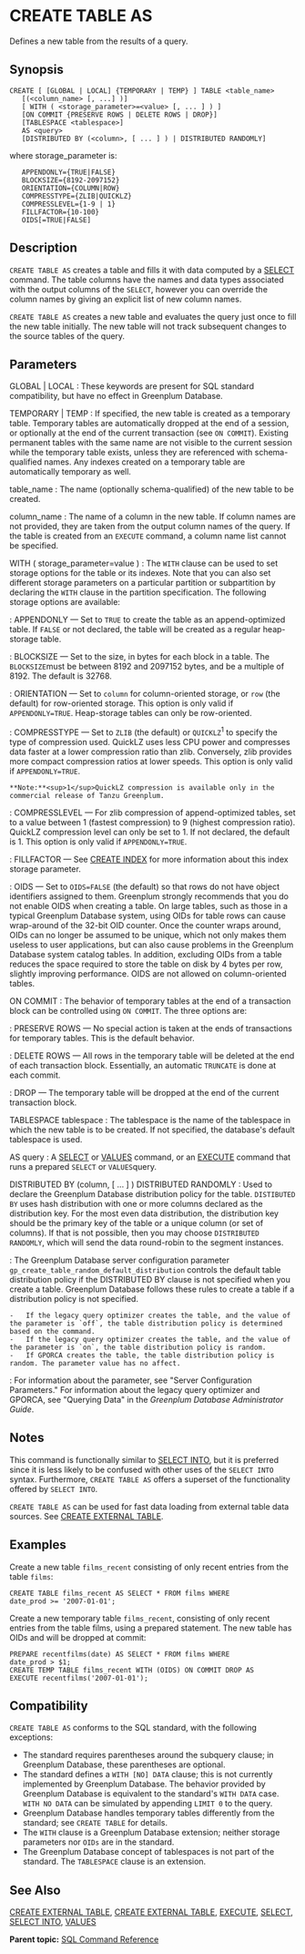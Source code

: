 # CREATE TABLE AS 

Defines a new table from the results of a query.

## Synopsis 

``` {#sql_command_synopsis}
CREATE [ [GLOBAL | LOCAL] {TEMPORARY | TEMP} ] TABLE <table_name>
   [(<column_name> [, ...] )]
   [ WITH ( <storage_parameter>=<value> [, ... ] ) ]
   [ON COMMIT {PRESERVE ROWS | DELETE ROWS | DROP}]
   [TABLESPACE <tablespace>]
   AS <query>
   [DISTRIBUTED BY (<column>, [ ... ] ) | DISTRIBUTED RANDOMLY]
```

where storage\_parameter is:

```
   APPENDONLY={TRUE|FALSE}
   BLOCKSIZE={8192-2097152}
   ORIENTATION={COLUMN|ROW}
   COMPRESSTYPE={ZLIB|QUICKLZ}
   COMPRESSLEVEL={1-9 | 1}
   FILLFACTOR={10-100}
   OIDS[=TRUE|FALSE]
```

## Description 

`CREATE TABLE AS` creates a table and fills it with data computed by a [SELECT](SELECT.html) command. The table columns have the names and data types associated with the output columns of the `SELECT`, however you can override the column names by giving an explicit list of new column names.

`CREATE TABLE AS` creates a new table and evaluates the query just once to fill the new table initially. The new table will not track subsequent changes to the source tables of the query.

## Parameters 

GLOBAL \| LOCAL
:   These keywords are present for SQL standard compatibility, but have no effect in Greenplum Database.

TEMPORARY \| TEMP
:   If specified, the new table is created as a temporary table. Temporary tables are automatically dropped at the end of a session, or optionally at the end of the current transaction \(see `ON COMMIT`\). Existing permanent tables with the same name are not visible to the current session while the temporary table exists, unless they are referenced with schema-qualified names. Any indexes created on a temporary table are automatically temporary as well.

table\_name
:   The name \(optionally schema-qualified\) of the new table to be created.

column\_name
:   The name of a column in the new table. If column names are not provided, they are taken from the output column names of the query. If the table is created from an `EXECUTE` command, a column name list cannot be specified.

WITH \( storage\_parameter=value \)
:   The `WITH` clause can be used to set storage options for the table or its indexes. Note that you can also set different storage parameters on a particular partition or subpartition by declaring the `WITH` clause in the partition specification. The following storage options are available:

:   APPENDONLY — Set to `TRUE` to create the table as an append-optimized table. If `FALSE` or not declared, the table will be created as a regular heap-storage table.

:   BLOCKSIZE — Set to the size, in bytes for each block in a table. The `BLOCKSIZE`must be between 8192 and 2097152 bytes, and be a multiple of 8192. The default is 32768.

:   ORIENTATION — Set to `column` for column-oriented storage, or `row` \(the default\) for row-oriented storage. This option is only valid if `APPENDONLY=TRUE`. Heap-storage tables can only be row-oriented.

:   COMPRESSTYPE — Set to `ZLIB` \(the default\) or `QUICKLZ`<sup>1</sup> to specify the type of compression used. QuickLZ uses less CPU power and compresses data faster at a lower compression ratio than zlib. Conversely, zlib provides more compact compression ratios at lower speeds. This option is only valid if `APPENDONLY=TRUE`.

    **Note:**<sup>1</sup>QuickLZ compression is available only in the commercial release of Tanzu Greenplum.

:   COMPRESSLEVEL — For zlib compression of append-optimized tables, set to a value between 1 \(fastest compression\) to 9 \(highest compression ratio\). QuickLZ compression level can only be set to 1. If not declared, the default is 1. This option is only valid if `APPENDONLY=TRUE`.

:   FILLFACTOR — See [CREATE INDEX](CREATE_INDEX.html) for more information about this index storage parameter.

:   OIDS — Set to `OIDS=FALSE` \(the default\) so that rows do not have object identifiers assigned to them. Greenplum strongly recommends that you do not enable OIDS when creating a table. On large tables, such as those in a typical Greenplum Database system, using OIDs for table rows can cause wrap-around of the 32-bit OID counter. Once the counter wraps around, OIDs can no longer be assumed to be unique, which not only makes them useless to user applications, but can also cause problems in the Greenplum Database system catalog tables. In addition, excluding OIDs from a table reduces the space required to store the table on disk by 4 bytes per row, slightly improving performance. OIDS are not allowed on column-oriented tables.

ON COMMIT
:   The behavior of temporary tables at the end of a transaction block can be controlled using `ON COMMIT`. The three options are:

:   PRESERVE ROWS — No special action is taken at the ends of transactions for temporary tables. This is the default behavior.

:   DELETE ROWS — All rows in the temporary table will be deleted at the end of each transaction block. Essentially, an automatic `TRUNCATE` is done at each commit.

:   DROP — The temporary table will be dropped at the end of the current transaction block.

TABLESPACE tablespace
:   The tablespace is the name of the tablespace in which the new table is to be created. If not specified, the database's default tablespace is used.

AS query
:   A [SELECT](SELECT.html) or [VALUES](VALUES.html) command, or an [EXECUTE](EXECUTE.html) command that runs a prepared `SELECT` or `VALUES`query.

DISTRIBUTED BY \(column, \[ ... \] \)
DISTRIBUTED RANDOMLY
:   Used to declare the Greenplum Database distribution policy for the table. `DISTIBUTED BY` uses hash distribution with one or more columns declared as the distribution key. For the most even data distribution, the distribution key should be the primary key of the table or a unique column \(or set of columns\). If that is not possible, then you may choose `DISTRIBUTED RANDOMLY`, which will send the data round-robin to the segment instances.

:   The Greenplum Database server configuration parameter `gp_create_table_random_default_distribution` controls the default table distribution policy if the DISTRIBUTED BY clause is not specified when you create a table. Greenplum Database follows these rules to create a table if a distribution policy is not specified.

    -   If the legacy query optimizer creates the table, and the value of the parameter is `off`, the table distribution policy is determined based on the command.
    -   If the legacy query optimizer creates the table, and the value of the parameter is `on`, the table distribution policy is random.
    -   If GPORCA creates the table, the table distribution policy is random. The parameter value has no affect.

:   For information about the parameter, see "Server Configuration Parameters." For information about the legacy query optimizer and GPORCA, see "Querying Data" in the *Greenplum Database Administrator Guide*.

## Notes 

This command is functionally similar to [SELECT INTO](SELECT_INTO.html), but it is preferred since it is less likely to be confused with other uses of the `SELECT INTO` syntax. Furthermore, `CREATE TABLE AS` offers a superset of the functionality offered by `SELECT INTO`.

`CREATE TABLE AS` can be used for fast data loading from external table data sources. See [CREATE EXTERNAL TABLE](CREATE_EXTERNAL_TABLE.html).

## Examples 

Create a new table `films_recent` consisting of only recent entries from the table `films`:

```
CREATE TABLE films_recent AS SELECT * FROM films WHERE 
date_prod >= '2007-01-01';
```

Create a new temporary table `films_recent`, consisting of only recent entries from the table films, using a prepared statement. The new table has OIDs and will be dropped at commit:

```
PREPARE recentfilms(date) AS SELECT * FROM films WHERE 
date_prod > $1;
CREATE TEMP TABLE films_recent WITH (OIDS) ON COMMIT DROP AS 
EXECUTE recentfilms('2007-01-01');
```

## Compatibility 

`CREATE TABLE AS` conforms to the SQL standard, with the following exceptions:

-   The standard requires parentheses around the subquery clause; in Greenplum Database, these parentheses are optional.
-   The standard defines a `WITH [NO] DATA` clause; this is not currently implemented by Greenplum Database. The behavior provided by Greenplum Database is equivalent to the standard's `WITH DATA` case. `WITH NO DATA` can be simulated by appending `LIMIT 0` to the query.
-   Greenplum Database handles temporary tables differently from the standard; see `CREATE TABLE` for details.
-   The `WITH` clause is a Greenplum Database extension; neither storage parameters nor `OIDs` are in the standard.
-   The Greenplum Database concept of tablespaces is not part of the standard. The `TABLESPACE` clause is an extension.

## See Also 

[CREATE EXTERNAL TABLE](CREATE_EXTERNAL_TABLE.html), [CREATE EXTERNAL TABLE](CREATE_EXTERNAL_TABLE.html), [EXECUTE](EXECUTE.html), [SELECT](SELECT.html), [SELECT INTO](SELECT_INTO.html), [VALUES](VALUES.html)

**Parent topic:** [SQL Command Reference](../sql_commands/sql_ref.html)


